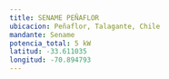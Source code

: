 ```yaml
---
title: SENAME PEÑAFLOR
ubicacion: Peñaflor, Talagante, Chile
mandante: Sename
potencia_total: 5 kW
latitud: -33.611035 
longitud: -70.894793
---
```


